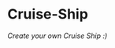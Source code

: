 # Cruise-Ship
_Create your own Cruise Ship :)_

<p align="center">
  <img src='CShip.png>
</p>

## Built With
+ JavaScript
+ HTML
+ CSS
+ Jest